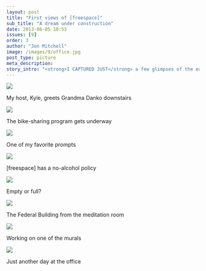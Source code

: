 ```yaml
---
layout: post
title: "First views of [freespace]"
sub_title: "A dream under construction"
date: 2013-06-05 10:53
issues: [9]
order: 3
author: "Jon Mitchell"
image: /images/9/office.jpg
post_type: picture
meta_description: 
story_intro: "<strong>I CAPTURED JUST</strong> a few glimpses of the early stages of <a href='http://freespace.io/'>[freespace]</a>. I look forward to watching it grow up and documenting the process."
---
```

<div>
    <img src='/images/9/hug.jpg'>
    <p class="story-content__img-title">My host, Kyle, greets Grandma Danko downstairs</p>
</div>

<div>
    <img src='/images/9/bikes.jpg'>
    <p class="story-content__img-title">The bike-sharing program gets underway</p>
</div>

<div>
    <img src='/images/9/die.jpg'>
    <p class="story-content__img-title">One of my favorite prompts</p>
</div>

<div>
    <img src='/images/9/alcohol.jpg'>
    <p class="story-content__img-title">[freespace] has a no-alcohol policy</p>
</div>

<div>
    <img src='/images/9/empty.jpg'>
    <p class="story-content__img-title">Empty or full?</p>
</div>

<div>
    <img src='/images/9/federal.jpg'>
    <p class="story-content__img-title">The Federal Building from the meditation room</p>
</div>

<div>
    <img src='/images/9/mural.jpg'>
    <p class="story-content__img-title">Working on one of the murals</p>
</div>

<div>
    <img src='/images/9/office.jpg'>
    <p class="story-content__img-title">Just another day at the office</p>
</div>